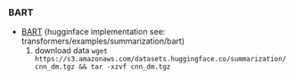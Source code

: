 
### BART 
* [BART](https://github.com/pytorch/fairseq/tree/master/examples/bart)
(hugginface implementation see: transformers/examples/summarization/bart)
    1. download data `wget https://s3.amazonaws.com/datasets.huggingface.co/summarization/cnn_dm.tgz && tar -xzvf cnn_dm.tgz`